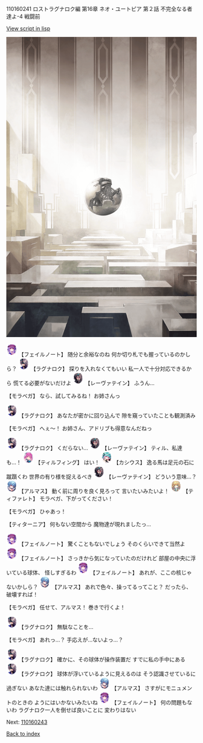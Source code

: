 110160241 ロストラグナロク編 第16章 ネオ・ユートピア 第２話 不完全なる者達よ-4 戦闘前

[View script in lisp](../scripts/110160241.txt)

![abyss_room.png](../images/backgrounds/abyss_room.png)

<img src="../images/units/3401911.png" alt="3401911.png" height="34"/>
【フェイルノート】
随分と余裕なのね
何か切り札でも握っているのかしら？

<img src="../images/units/3103619.png" alt="3103619.png" height="34"/>
【ラグナロク】
探りを入れなくてもいい
私一人で十分対応できるから
慌てる必要がないだけよ

<img src="../images/units/3100211.png" alt="3100211.png" height="34"/>
【レーヴァテイン】
ふうん…

【モラベガ】
なら、試してみるね！
お姉さんっ

<img src="../images/units/3103619.png" alt="3103619.png" height="34"/>
【ラグナロク】
あなたが密かに回り込んで
隙を窺っていたことも観測済み

【モラベガ】
へぇ～！
お姉さん、アドリブも得意なんだねっ

<img src="../images/units/3103619.png" alt="3103619.png" height="34"/>
【ラグナロク】
くだらない…

<img src="../images/units/3100211.png" alt="3100211.png" height="34"/>
【レーヴァテイン】
ティル、私達も…！

<img src="../images/units/3101411.png" alt="3101411.png" height="34"/>
【ティルフィング】
はい！

<img src="../images/units/3303111.png" alt="3303111.png" height="34"/>
【カシウス】
逸る馬は足元の石に蹴躓くわ
世界の有り様を捉えるべき

<img src="../images/units/3100211.png" alt="3100211.png" height="34"/>
【レーヴァテイン】
どういう意味…？

<img src="../images/units/3103811.png" alt="3103811.png" height="34"/>
【アルマス】
動く前に周りを良く見ろって
言いたいみたいよ！

<img src="../images/units/3503211.png" alt="3503211.png" height="34"/>
【ティファレト】
モラベガ、下がってください！

【モラベガ】
ひゃあっ！

【ティターニア】
何もない空間から
魔物達が現れましたっ…

<img src="../images/units/3401911.png" alt="3401911.png" height="34"/>
【フェイルノート】
驚くこともないでしょう
そのくらいできて当然よ

<img src="../images/units/3401911.png" alt="3401911.png" height="34"/>
【フェイルノート】
さっきから気になっていたのだけれど
部屋の中央に浮いている球体、
怪しすぎるわ

<img src="../images/units/3401911.png" alt="3401911.png" height="34"/>
【フェイルノート】
あれが、ここの核じゃないかしら？

<img src="../images/units/3103811.png" alt="3103811.png" height="34"/>
【アルマス】
あれで色々、操ってるってこと？
だったら、破壊すれば！

【モラベガ】
任せて、アルマス！
巻きで行くよ！

<img src="../images/units/3103619.png" alt="3103619.png" height="34"/>
【ラグナロク】
無駄なことを…

【モラベガ】
あれっ…？
手応えが…ないよっ…？

<img src="../images/units/3103619.png" alt="3103619.png" height="34"/>
【ラグナロク】
確かに、その球体が操作装置だ
すでに私の手中にある

<img src="../images/units/3103619.png" alt="3103619.png" height="34"/>
【ラグナロク】
球体が浮いているように見えるのは
そう認識させているに過ぎない
あなた達には触れられないわ

<img src="../images/units/3103811.png" alt="3103811.png" height="34"/>
【アルマス】
さすがにモニュメントのときの
ようにはいかないみたいね

<img src="../images/units/3401911.png" alt="3401911.png" height="34"/>
【フェイルノート】
何の問題もないわ
ラグナロク一人を倒せば良いことに
変わりはない

Next: [110160243](110160243.md)

[Back to index](index.md)
